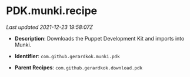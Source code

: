 # PDK.munki.recipe

_Last updated 2021-12-23 19:58:07Z_

- **Description**: Downloads the Puppet Development Kit and imports into Munki.

- **Identifier**: `com.github.gerardkok.munki.pdk`

- **Parent Recipes**: `com.github.gerardkok.download.pdk`